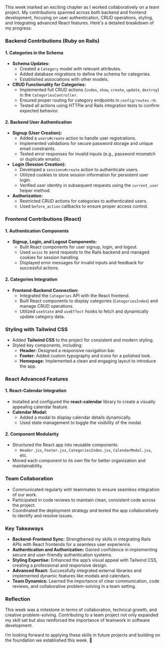 This week marked an exciting chapter as I worked collaboratively on a team project. My contributions spanned across both backend and frontend development, focusing on user authentication, CRUD operations, styling, and integrating advanced React features. Here's a detailed breakdown of my progress:

### **Backend Contributions (Ruby on Rails)**

#### **1\. Categories in the Schema**

* **Schema Updates:**  
  * Created a `Category` model with relevant attributes.  
  * Added database migrations to define the schema for categories.  
  * Established associations with other models.  
* **CRUD Functionality for Categories:**  
  * Implemented full CRUD actions (`index`, `show`, `create`, `update`, `destroy`) in the `CategoriesController`.  
  * Ensured proper routing for category endpoints in `config/routes.rb`.  
  * Tested all actions using HTTPie and Rails integration tests to confirm expected behavior.

#### **2\. Backend User Authentication**

* **Signup (User Creation):**  
  * Added a `users#create` action to handle user registrations.  
  * Implemented validations for secure password storage and unique email constraints.  
  * Tested error responses for invalid inputs (e.g., password mismatch or duplicate emails).  
* **Login (Session Creation):**  
  * Developed a `sessions#create` action to authenticate users.  
  * Utilized cookies to store session information for persistent user login.  
  * Verified user identity in subsequent requests using the `current_user` helper method.  
* **Authorization:**  
  * Restricted CRUD actions for categories to authenticated users.  
  * Used `before_action` callbacks to ensure proper access control.

### **Frontend Contributions (React)**

#### **1\. Authentication Components**

* **Signup, Login, and Logout Components:**  
  * Built React components for user signup, login, and logout.  
  * Used `axios` to send requests to the Rails backend and managed cookies for session handling.  
  * Displayed error messages for invalid inputs and feedback for successful actions.

#### **2\. Categories Integration**

* **Frontend-Backend Connection:**  
  * Integrated the `Categories` API with the React frontend.  
  * Built React components to display categories (`CategoriesIndex`) and manage CRUD operations.  
  * Utilized `useState` and `useEffect` hooks to fetch and dynamically update category data.

### **Styling with Tailwind CSS**

* Added **Tailwind CSS** to the project for consistent and modern styling.  
* Styled key components, including:  
  * **Header:** Designed a responsive navigation bar.  
  * **Footer:** Added custom typography and icons for a polished look.  
  * **Homepage:** Implemented a clean and engaging layout to introduce the app.

### **React Advanced Features**

#### **1\. React-Calendar Integration**

* Installed and configured the **react-calendar** library to create a visually appealing calendar feature.  
* **Calendar Modal:**  
  * Added a modal to display calendar details dynamically.  
  * Used state management to toggle the visibility of the modal.

#### **2\. Component Modularity**

* Structured the React app into reusable components:  
  * `Header.jsx`, `Footer.jsx`, `CategoriesIndex.jsx`, `CalendarModal.jsx`, etc.  
* Moved each component to its own file for better organization and maintainability.

### **Team Collaboration**

* Communicated regularly with teammates to ensure seamless integration of our work.  
* Participated in code reviews to maintain clean, consistent code across the project.  
* Coordinated the deployment strategy and tested the app collaboratively to identify and resolve issues.

### **Key Takeaways**

* **Backend-Frontend Sync:** Strengthened my skills in integrating Rails APIs with React frontends for a seamless user experience.  
* **Authentication and Authorization:** Gained confidence in implementing secure and user-friendly authentication systems.  
* **Styling Expertise:** Enhanced the app’s visual appeal with Tailwind CSS, creating a professional and responsive design.  
* **Advanced React:** Successfully integrated external libraries and implemented dynamic features like modals and calendars.  
* **Team Dynamics:** Learned the importance of clear communication, code reviews, and collaborative problem-solving in a team setting.

### **Reflection**

This week was a milestone in terms of collaboration, technical growth, and creative problem-solving. Contributing to a team project not only expanded my skill set but also reinforced the importance of teamwork in software development.

I’m looking forward to applying these skills in future projects and building on the foundation we established this week. 🎉

